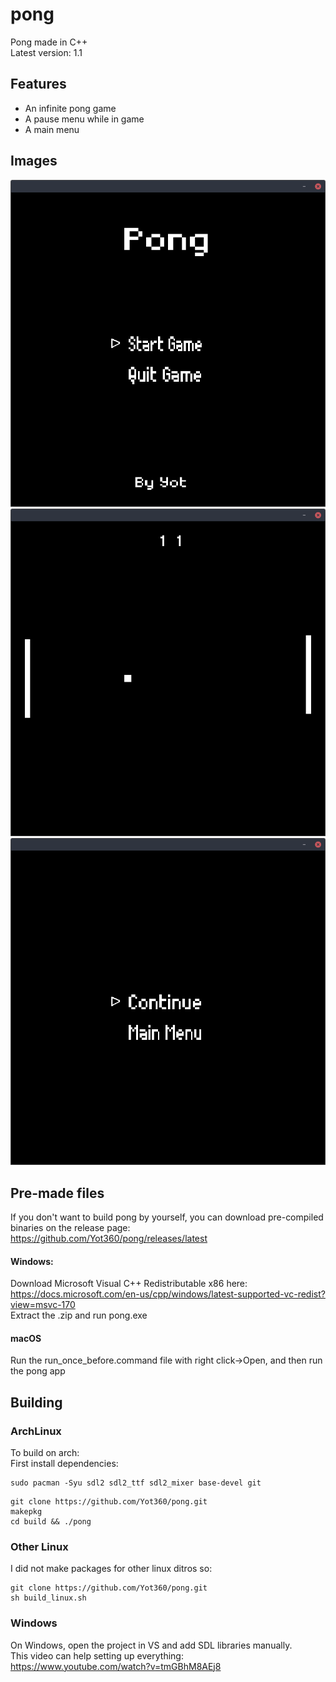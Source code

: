 # pong
Pong made in C++ </br>
Latest version: 1.1

## Features
- An infinite pong game
- A pause menu while in game
- A main menu

## Images
![Main menu](images/main.png)
![Game](images/game.png)
![Pause Menu](images/pause.png)

## Pre-made files
If you don't want to build pong by yourself, you can download pre-compiled binaries on the release page:</br>
https://github.com/Yot360/pong/releases/latest

#### Windows:
Download Microsoft Visual C++ Redistributable x86 here: https://docs.microsoft.com/en-us/cpp/windows/latest-supported-vc-redist?view=msvc-170</br>
Extract the .zip and run pong.exe

#### macOS
Run the run_once_before.command file with right click->Open, and then run the pong app

## Building
### ArchLinux
To build on arch: </br>
First install dependencies:
```
sudo pacman -Syu sdl2 sdl2_ttf sdl2_mixer base-devel git
```
```
git clone https://github.com/Yot360/pong.git
makepkg
cd build && ./pong
```

### Other Linux
I did not make packages for other linux ditros so:
```
git clone https://github.com/Yot360/pong.git
sh build_linux.sh
```

### Windows
On Windows, open the project in VS and add SDL libraries manually.</br>
This video can help setting up everything: https://www.youtube.com/watch?v=tmGBhM8AEj8
